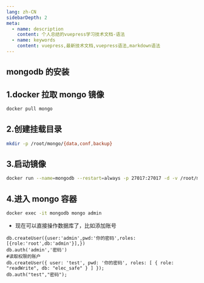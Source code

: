 ```yaml
---
lang: zh-CN
sidebarDepth: 2
meta:
  - name: description
    content: 个人总结的vuepress学习技术文档-语法
  - name: keywords
    content: vuepress,最新技术文档,vuepress语法,markdown语法
---
```


## mongodb 的安装

## 1.docker 拉取 mongo 镜像

```sh
docker pull mongo
```

## 2.创建挂载目录

```sh
mkdir -p /root/mongo/{data,conf,backup}
```

## 3.启动镜像

```sh
docker run --name=mongodb --restart=always -p 27017:27017 -d -v /root/mongo/data:/data/db -v /root/mongo/backup:/data/backup -v /root/mongo/conf:/data/configdb mongo --auth
```

## 4.进入 mongo 容器

```sh
docker exec -it mongodb mongo admin
```

- 现在可以直接操作数据库了，比如添加账号

```
db.createUser({user:'admin',pwd:'你的密码',roles:[{role:'root',db:'admin'}],})
db.auth('admin','密码')
#读取权限的账户
db.createUser({ user: 'test', pwd: '你的密码', roles: [ { role: "readWrite", db: "elec_safe" } ] });
db.auth("test","密码");
```
